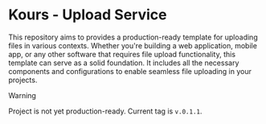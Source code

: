 # Kours - Upload Service

This repository aims to provides a production-ready template for uploading files in various contexts. Whether you're building a web application, mobile app, or any other software that requires file upload functionality, this template can serve as a solid foundation. It includes all the necessary components and configurations to enable seamless file uploading in your projects.

> [!WARNING]
> Project is not yet production-ready. Current tag is `v.0.1.1`.

